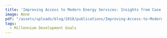 ```yaml
---
title: 'Improving Access to Modern Energy Services: Insights from Case Studies'
image: None
pdf: "/assets/uploads/blog/2018/publications/Improving-Access-to-Modern-Energy-Services.pdf"
tags:
  - Millennium Development Goals
---
```

